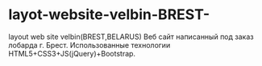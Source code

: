 # layot-website-velbin-BREST-
layout web site velbin(BREST,BELARUS)
Веб сайт написанный под заказ лобарда г. Брест.
Использованные технологии HTML5+CSS3+JS(jQuery)+Bootstrap.
